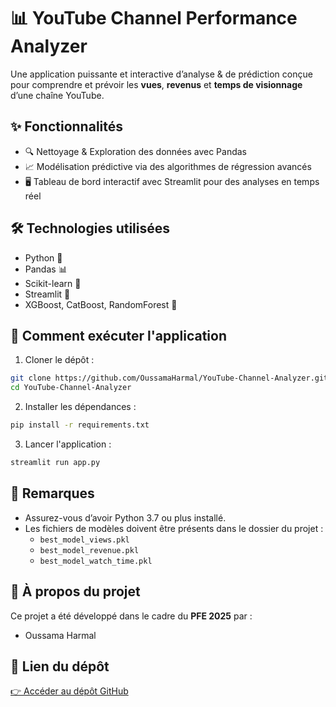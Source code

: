 
# 📊 YouTube Channel Performance Analyzer

Une application puissante et interactive d’analyse & de prédiction conçue pour comprendre et prévoir les **vues**, **revenus** et **temps de visionnage** d’une chaîne YouTube.

## ✨ Fonctionnalités

- 🔍 Nettoyage & Exploration des données avec Pandas  
- 📈 Modélisation prédictive via des algorithmes de régression avancés  
- 🖥️ Tableau de bord interactif avec Streamlit pour des analyses en temps réel  

## 🛠️ Technologies utilisées

- Python 🐍  
- Pandas 📊  
- Scikit-learn 🤖  
- Streamlit 🚀  
- XGBoost, CatBoost, RandomForest 🌲  

## 🚀 Comment exécuter l'application

1. Cloner le dépôt :

```bash
git clone https://github.com/OussamaHarmal/YouTube-Channel-Analyzer.git
cd YouTube-Channel-Analyzer
```

2. Installer les dépendances :

```bash
pip install -r requirements.txt
```

3. Lancer l'application :

```bash
streamlit run app.py
```

## 📌 Remarques

- Assurez-vous d’avoir Python 3.7 ou plus installé.
- Les fichiers de modèles doivent être présents dans le dossier du projet :
  - `best_model_views.pkl`
  - `best_model_revenue.pkl`
  - `best_model_watch_time.pkl`


## 🧠 À propos du projet

Ce projet a été développé dans le cadre du **PFE 2025** par :

- Oussama Harmal    

## 🔗 Lien du dépôt

[👉 Accéder au dépôt GitHub](https://youtube-channel-analyzer-bhr42gwpkhetykahgxtqli.streamlit.app/)
